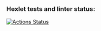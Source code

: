### Hexlet tests and linter status:
[![Actions Status](https://github.com/Rasta341/qa-engineer-project-84/workflows/hexlet-check/badge.svg)](https://github.com/Rasta341/qa-engineer-project-84/actions)